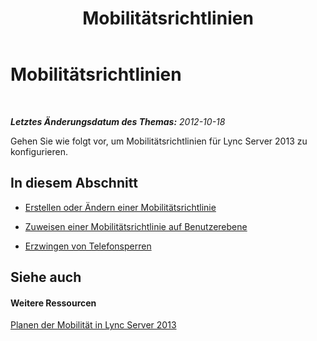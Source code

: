 ﻿---
title: Mobilitätsrichtlinien
TOCTitle: Mobilitätsrichtlinien
ms:assetid: 8caa5525-e16a-4e38-b3cd-acc0ae9ea375
ms:mtpsurl: https://technet.microsoft.com/de-de/library/JJ688126(v=OCS.15)
ms:contentKeyID: 49890832
ms.date: 05/19/2016
mtps_version: v=OCS.15
ms.translationtype: HT
---

# Mobilitätsrichtlinien

 

_**Letztes Änderungsdatum des Themas:** 2012-10-18_

Gehen Sie wie folgt vor, um Mobilitätsrichtlinien für Lync Server 2013 zu konfigurieren.

## In diesem Abschnitt

  - [Erstellen oder Ändern einer Mobilitätsrichtlinie](lync-server-2013-create-or-modify-a-mobility-policy.md)

  - [Zuweisen einer Mobilitätsrichtlinie auf Benutzerebene](lync-server-2013-assign-a-per-user-mobility-policy.md)

  - [Erzwingen von Telefonsperren](lync-server-2013-enforce-phone-locking.md)

## Siehe auch

#### Weitere Ressourcen

[Planen der Mobilität in Lync Server 2013](lync-server-2013-planning-for-mobility.md)

